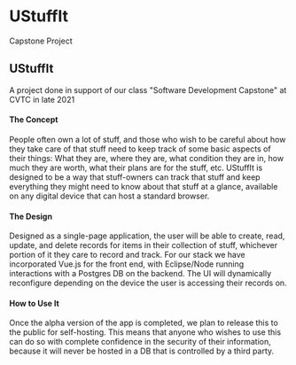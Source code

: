 # UStuffIt
Capstone Project
<h2>UStuffIt</h2>
<p>A project done in support of our class "Software Development Capstone" at CVTC in late 2021</p>
<h4>The Concept</h4>
<p>People often own a lot of stuff, and those who wish to be careful about how they take care of that stuff
  need to keep track of some basic aspects of their things: What they are, where they are, what condition they
  are in, how much they are worth, what their plans are for the stuff, etc. UStuffIt is designed to be a way that
  stuff-owners can track that stuff and keep everything they might need to know about that stuff at a glance, 
  available on any digital device that can host a standard browser.</p>
  <h4>The Design</h4>
  <p>Designed as a single-page application, the user will be able to create, read, update, and delete records for 
  items in their collection of stuff, whichever portion of it they care to record and track. For our stack we have
  incorporated Vue.js for the front end, with Eclipse/Node running interactions with a Postgres DB on the backend.
  The UI will dynamically reconfigure depending on the device the user is accessing their records on.</p>
<h4>How to Use It</h4>
<p>Once the alpha version of the app is completed, we plan to release this to the public for self-hosting. This means
  that anyone who wishes to use this can do so with complete confidence in the security of their information, because
  it will never be hosted in a DB that is controlled by a third party.</p>
